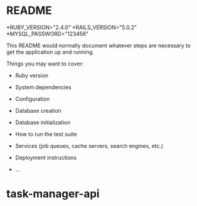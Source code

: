 # README

*RUBY_VERSION="2.4.0"
*RAILS_VERSION="5.0.2"
*MYSQL_PASSWORD="123456"

This README would normally document whatever steps are necessary to get the
application up and running.

Things you may want to cover:

* Ruby version

* System dependencies

* Configuration

* Database creation

* Database initialization

* How to run the test suite

* Services (job queues, cache servers, search engines, etc.)

* Deployment instructions

* ...
# task-manager-api
